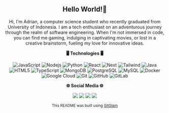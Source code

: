 <h2 align="center">Hello World!👋</h2>
<p align="center">Hi, I'm Adrian, a computer science student who recently graduated from University of Indonesia. I am a tech enthusiast on an adventurous journey through the realm of software engineering. When I'm not immersed in code, you can find me gaming, indulging in captivating movies, or lost in a creative brainstorm, fueling my love for innovative ideas.</p>

<p align="center"><strong>🖥 Technologies 🖥</strong></p>
<p align="center">
<img src="https://img.shields.io/badge/JavaScript-black?style=for-the-badge&logo=javascript" alt="JavaScript"/>
<img src="https://img.shields.io/badge/Nodejs-black?style=for-the-badge&logo=Node.js" alt="Nodejs"/>
<img src="https://img.shields.io/badge/Python-black?style=for-the-badge&logo=Python" alt="Python"/>
<img src="https://img.shields.io/badge/React-black?style=for-the-badge&logo=react" alt="React"/>
<img src="https://img.shields.io/badge/Next-black?style=for-the-badge&logo=nextdotjs" alt="Next"/>
<img src="https://img.shields.io/badge/Tailwind-black?style=for-the-badge&logo=tailwindcss" alt="Tailwind"/>
<img src="https://img.shields.io/badge/Java-black?style=for-the-badge&logo=java" alt="Java"/>
<img src="https://img.shields.io/badge/HTML5-black?style=for-the-badge&logo=html5&logoColor=white" alt="HTML5"/>
<img src="https://img.shields.io/badge/TypeScript-black?style=for-the-badge&logo=typescript" alt="TypeScript"/>
<img src="https://img.shields.io/badge/MongoDB-black?style=for-the-badge&logo=mongodb" alt="MongoDB"/>
<img src="https://img.shields.io/badge/PostgreSQL-black?style=for-the-badge&logo=postgresql" alt="PostgreSQL"/>
<img src="https://img.shields.io/badge/MySQL-black?style=for-the-badge&logo=mysql" alt="MySQL"/>
<img src="https://img.shields.io/badge/Docker-black?style=for-the-badge&logo=docker" alt="Docker"/>
<img src="https://img.shields.io/badge/Google%20Cloud-black?style=for-the-badge&logo=google-cloud" alt="Google Cloud"/>
<img src="https://img.shields.io/badge/Git-black?style=for-the-badge&logo=git" alt="Git"/>
<img src="https://img.shields.io/badge/GitHub-black?style=for-the-badge&logo=github" alt="GitHub"/>
<img src="https://img.shields.io/badge/GitLab-black?style=for-the-badge&logo=gitlab" alt="GitLab"/>
</p>

<p align="center"><strong>🌐 Social Media 🌐</strong></p>
<p align="center">
<a href="https://www.linkedin.com/in/adrian-utomo/"><img src="https://img.shields.io/badge/-adrianutomo-blue?style=for-the-badge&logo=Linkedin&logoColor=white)"/></a>
<a href="https://x.com/AdrianH_Utomo"><img src="https://img.shields.io/badge/-AdrianH__Utomo-black?style=for-the-badge&logo=x&logoColor=white"/></a>
<a href="https://www.youtube.com/channel/UC62Y_a81IDO9xuhu7YkyFjw"><img src="https://img.shields.io/badge/-Adrian Utomo-darkred?style=for-the-badge&logo=youtube&logoColor=white"/></a>
<a href="mailto:adrianhakimutomo@gmail.com"><img src="https://img.shields.io/badge/-adrianhakimutomo@gmail.com-c14438?style=for-the-badge&logo=Gmail&logoColor=white"/></a>
</p>

<p align="center"><sub>This README was built using <a target="_blank" href="https://www.gitglam.dev/">GitGlam</a></sub></p>
